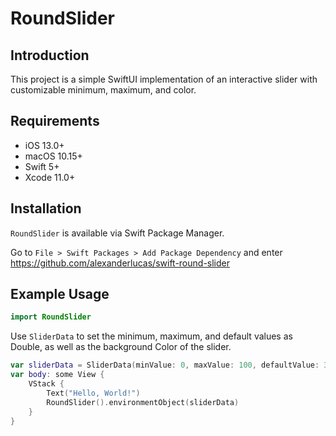 # RoundSlider

## Introduction

This project is a simple SwiftUI implementation of an interactive slider with customizable minimum, maximum, and color.

## Requirements

* iOS 13.0+
* macOS 10.15+
* Swift 5+
* Xcode 11.0+

## Installation

`RoundSlider` is available via Swift Package Manager. 

Go to `File > Swift Packages > Add Package Dependency` and enter https://github.com/alexanderlucas/swift-round-slider

## Example Usage

```Swift
import RoundSlider
```

Use `SliderData` to set the minimum, maximum, and default values as Double, as well as the background Color of the slider. 

```Swift
var sliderData = SliderData(minValue: 0, maxValue: 100, defaultValue: 30, color: .red)
var body: some View {
    VStack {
        Text("Hello, World!")
        RoundSlider().environmentObject(sliderData)
    }
}
```
